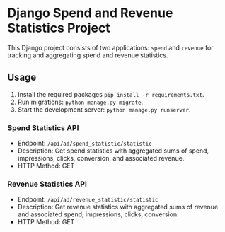 # Django Spend and Revenue Statistics Project

This Django project consists of two applications: `spend` and `revenue` for tracking and aggregating spend and revenue statistics.

## Usage

1. Install the required packages `pip install -r requirements.txt`.
2. Run migrations: `python manage.py migrate`.
3. Start the development server: `python manage.py runserver`.

### Spend Statistics API

- Endpoint: `/api/ad/spend_statistic/statistic`
- Description: Get spend statistics with aggregated sums of spend, impressions, clicks, conversion, and associated revenue.
- HTTP Method: GET

### Revenue Statistics API

- Endpoint: `/api/ad/revenue_statistic/statistic`
- Description: Get revenue statistics with aggregated sums of revenue and associated spend, impressions, clicks, conversion.
- HTTP Method: GET